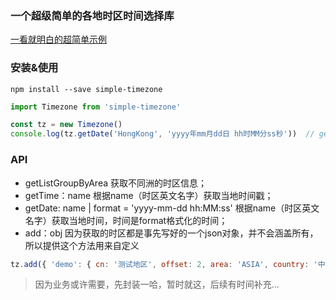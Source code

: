 ### 一个超级简单的各地时区时间选择库
[一看就明白的超简单示例](https://aizener.github.io/simple-timezone/)

### 安装&使用
```shell
npm install --save simple-timezone
```
```js
import Timezone from 'simple-timezone'

const tz = new Timezone()
console.log(tz.getDate('HongKong', 'yyyy年mm月dd日 hh时MM分ss秒'))  // getDate第二个参数可不传，默认yyyy-mm-dd hh-MM-ss
```

### API
- getListGroupByArea 获取不同洲的时区信息；
- getTime：name  根据name（时区英文名字）获取当地时间戳；
- getDate: name | format = 'yyyy-mm-dd hh:MM:ss' 根据name（时区英文名字）获取当地时间，时间是format格式化的时间；
- add：obj 因为获取的时区都是事先写好的一个json对象，并不会涵盖所有，所以提供这个方法用来自定义
```js
tz.add({ 'demo': { cn: '测试地区', offset: 2, area: 'ASIA', country: '中国' } })
```

> 因为业务或许需要，先封装一哈，暂时就这，后续有时间补充...
